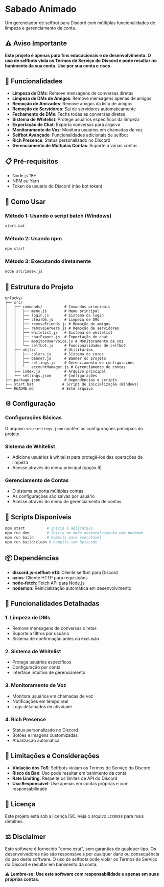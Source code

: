 # Sabado Animado

Um gerenciador de selfbot para Discord com múltiplas funcionalidades de limpeza e gerenciamento de conta.

## ⚠️ Aviso Importante

**Este projeto é apenas para fins educacionais e de desenvolvimento. O uso de selfbots viola os Termos de Serviço do Discord e pode resultar no banimento da sua conta. Use por sua conta e risco.**

## 🚀 Funcionalidades

- **Limpeza de DMs**: Remove mensagens de conversas diretas
- **Limpeza de DMs de Amigos**: Remove mensagens apenas de amigos
- **Remoção de Amizades**: Remove amigos da lista de amigos
- **Remoção de Servidores**: Sai de servidores automaticamente
- **Fechamento de DMs**: Fecha todas as conversas diretas
- **Sistema de Whitelist**: Protege usuários específicos da limpeza
- **Exportação de Chat**: Exporta conversas para arquivo
- **Monitoramento de Voz**: Monitora usuários em chamadas de voz
- **Selfbot Avançado**: Funcionalidades adicionais de selfbot
- **Rich Presence**: Status personalizado no Discord
- **Gerenciamento de Múltiplas Contas**: Suporte a várias contas

## 📋 Pré-requisitos

- Node.js 18+ 
- NPM ou Yarn
- Token de usuário do Discord (não bot token)

## 🚀 Como Usar

### Método 1: Usando o script batch (Windows)
```bash
start.bat
```

### Método 2: Usando npm
```bash
npm start
```

### Método 3: Executando diretamente
```bash
node src/index.js
```

## 📁 Estrutura do Projeto

```
unlucky/
├── src/
│   ├── commands/          # Comandos principais
│   │   ├── menu.js        # Menu principal
│   │   ├── login.js       # Sistema de login
│   │   ├── clearDm.js     # Limpeza de DMs
│   │   ├── removeFriends.js # Remoção de amigos
│   │   ├── removeServers.js # Remoção de servidores
│   │   ├── whitelist.js   # Sistema de whitelist
│   │   ├── chatExport.js  # Exportação de chat
│   │   ├── monitorUserVoice.js # Monitoramento de voz
│   │   └── selfbot.js     # Funcionalidades de selfbot
│   ├── utils/             # Utilitários
│   │   ├── colors.js      # Sistema de cores
│   │   ├── banner.js      # Banner do projeto
│   │   ├── settings.js    # Gerenciamento de configurações
│   │   └── accountManager.js # Gerenciamento de contas
│   ├── index.js           # Arquivo principal
│   └── settings.json      # Configurações
├── package.json           # Dependências e scripts
├── start.bat             # Script de inicialização (Windows)
└── README.md             # Este arquivo
```

## ⚙️ Configuração

### Configurações Básicas
O arquivo `src/settings.json` contém as configurações principais do projeto.

### Sistema de Whitelist
- Adicione usuários à whitelist para protegê-los das operações de limpeza
- Acesse através do menu principal (opção 6)

### Gerenciamento de Contas
- O sistema suporta múltiplas contas
- As configurações são salvas por usuário
- Acesse através do menu de gerenciamento de contas

## 🔧 Scripts Disponíveis

```bash
npm start          # Inicia o aplicativo
npm run dev        # Inicia em modo desenvolvimento com nodemon
npm run build      # Compila para executável
npm run build:clean # Compila sem bytecode
```

## 📦 Dependências

- **discord.js-selfbot-v13**: Cliente selfbot para Discord
- **axios**: Cliente HTTP para requisições
- **node-fetch**: Fetch API para Node.js
- **nodemon**: Reinicialização automática em desenvolvimento

## 🎯 Funcionalidades Detalhadas

### 1. Limpeza de DMs
- Remove mensagens de conversas diretas
- Suporte a filtros por usuário
- Sistema de confirmação antes da exclusão

### 2. Sistema de Whitelist
- Protege usuários específicos
- Configuração por conta
- Interface intuitiva de gerenciamento

### 3. Monitoramento de Voz
- Monitora usuários em chamadas de voz
- Notificações em tempo real
- Logs detalhados de atividade

### 4. Rich Presence
- Status personalizado no Discord
- Botões e imagens customizadas
- Atualização automática

## 🚨 Limitações e Considerações

- **Violação dos ToS**: Selfbots violam os Termos de Serviço do Discord
- **Risco de Ban**: Uso pode resultar em banimento da conta
- **Rate Limiting**: Respeite os limites de API do Discord
- **Uso Responsável**: Use apenas em contas próprias e com responsabilidade

## 📄 Licença

Este projeto está sob a licença ISC. Veja o arquivo `LICENSE` para mais detalhes.

## ⚖️ Disclaimer

Este software é fornecido "como está", sem garantias de qualquer tipo. Os desenvolvedores não são responsáveis por qualquer dano ou consequência do uso deste software. O uso de selfbots pode violar os Termos de Serviço do Discord e resultar em banimento da conta.

**⚠️ Lembre-se: Use este software com responsabilidade e apenas em suas próprias contas.**

